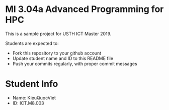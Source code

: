 MI 3.04a Advanced Programming for HPC
=============================================

This is a sample project for USTH ICT Master 2019.

Students are expected to:

* Fork this repository to your github account
* Update student name and ID to this README file
* Push your commits regularly, with proper commit messages

Student Info
=======================

* Name: KieuQuocViet
* ID: ICT.M8.003

